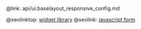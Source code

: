 @link: api/ui.baselayout_responsive_config.md

@seolinktop: [widget library](https://webix.com)
@seolink: [javascript form](https://webix.com/widget/form/)
